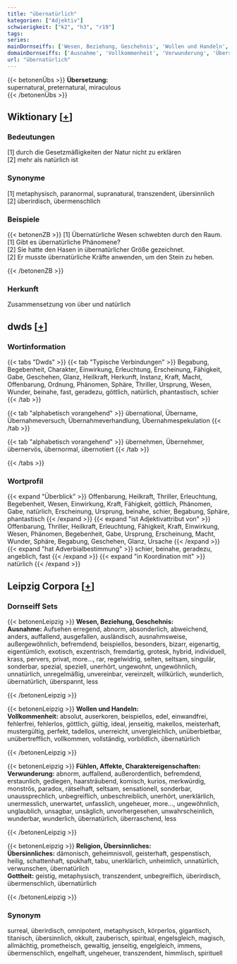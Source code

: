 ```yaml
---
title: "übernatürlich"
kategorien: ["Adjektiv"]
schwierigkeit: ["k2", "h3", "r19"]
tags:
series:
mainDornseiffs: ['Wesen, Beziehung, Geschehnis', 'Wollen und Handeln', 'Fühlen, Affekte, Charaktereigenschaften', 'Religion, Übersinnliches']
domainDornseiffs: ['Ausnahme', 'Vollkommenheit', 'Verwunderung', 'Übersinnliches', 'Gottheit']
url: "übernatürlich"
---
```


{{< betonenÜbs >}}
**Übersetzung:**  
supernatural, preternatural, miraculous  
{{< /betonenÜbs >}}

## Wiktionary [[+](https://de.wiktionary.org/wiki/übernatürlich)]

### Bedeutungen
[1] durch die Gesetzmäßigkeiten der Natur nicht zu erklären  
[2] mehr als natürlich ist  

### Synonyme
[1] metaphysisch, paranormal, supranatural, transzendent, übersinnlich  
[2] überirdisch, übermenschlich  

### Beispiele
{{< betonenZB >}}
[1] Übernatürliche Wesen schwebten durch den Raum.  
[1] Gibt es übernatürliche Phänomene?  
[2] Sie hatte den Hasen in übernatürlicher Größe gezeichnet.  
[2] Er musste übernatürliche Kräfte anwenden, um den Stein zu heben.  

{{< /betonenZB >}}
### Herkunft
Zusammensetzung von über und natürlich  



## dwds [[+](https://www.dwds.de/wb/übernatürlich)]

### Wortinformation
{{< tabs "Dwds" >}}
{{< tab "Typische Verbindungen" >}}
Begabung, Begebenheit, Charakter, Einwirkung, Erleuchtung, Erscheinung, Fähigkeit, Gabe, Geschehen, Glanz, Heilkraft, Herkunft, Instanz, Kraft, Macht, Offenbarung, Ordnung, Phänomen, Sphäre, Thriller, Ursprung, Wesen, Wunder, beinahe, fast, geradezu, göttlich, natürlich, phantastisch, schier
{{< /tab >}}

{{< tab "alphabetisch vorangehend" >}}
übernational, Übername, Übernahmeversuch, Übernahmeverhandlung, Übernahmespekulation
{{< /tab >}}

{{< tab "alphabetisch vorangehend" >}}
übernehmen, Übernehmer, übernervös, übernormal, übernotiert
{{< /tab >}}

{{< /tabs >}}

### Wortprofil
{{< expand "Überblick" >}} Offenbarung, Heilkraft, Thriller, Erleuchtung, Begebenheit, Wesen, Einwirkung, Kraft, Fähigkeit, göttlich, Phänomen, Gabe, natürlich, Erscheinung, Ursprung, beinahe, schier, Begabung, Sphäre, phantastisch {{< /expand >}}
{{< expand "ist Adjektivattribut von" >}} Offenbarung, Thriller, Heilkraft, Erleuchtung, Fähigkeit, Kraft, Einwirkung, Wesen, Phänomen, Begebenheit, Gabe, Ursprung, Erscheinung, Macht, Wunder, Sphäre, Begabung, Geschehen, Glanz, Ursache {{< /expand >}}
{{< expand "hat Adverbialbestimmung" >}} schier, beinahe, geradezu, angeblich, fast {{< /expand >}}
{{< expand "in Koordination mit" >}} natürlich {{< /expand >}}

## Leipzig Corpora [[+](https://corpora.uni-leipzig.de/en/res?word=übernatürlich&corpusId=deu_newscrawl-public_2018)]

### Dornseiff Sets
{{< betonenLeipzig >}}
**Wesen, Beziehung, Geschehnis:**  
**Ausnahme:** Aufsehen erregend, abnorm, absonderlich, abweichend, anders, auffallend, ausgefallen, ausländisch, ausnahmsweise, außergewöhnlich, befremdend, beispiellos, besonders, bizarr, eigenartig, eigentümlich, exotisch, exzentrisch, fremdartig, grotesk, hybrid, individuell, krass, pervers, privat, more..., rar, regelwidrig, selten, seltsam, singulär, sonderbar, spezial, speziell, unerhört, ungewohnt, ungewöhnlich, unnatürlich, unregelmäßig, unvereinbar, vereinzelt, willkürlich, wunderlich, übernatürlich, überspannt, less  

{{< /betonenLeipzig >}}


{{< betonenLeipzig >}}
**Wollen und Handeln:**  
**Vollkommenheit:** absolut, auserkoren, beispiellos, edel, einwandfrei, fehlerfrei, fehlerlos, göttlich, gültig, ideal, jenseitig, makellos, meisterhaft, mustergültig, perfekt, tadellos, unerreicht, unvergleichlich, unüberbietbar, unübertrefflich, vollkommen, vollständig, vorbildlich, übernatürlich  

{{< /betonenLeipzig >}}


{{< betonenLeipzig >}}
**Fühlen, Affekte, Charaktereigenschaften:**  
**Verwunderung:** abnorm, auffallend, außerordentlich, befremdend, erstaunlich, gediegen, haarsträubend, komisch, kurios, merkwürdig, monströs, paradox, rätselhaft, seltsam, sensationell, sonderbar, unaussprechlich, unbegreiflich, unbeschreiblich, unerhört, unerklärlich, unermesslich, unerwartet, unfasslich, ungeheuer, more..., ungewöhnlich, unglaublich, unsagbar, unsäglich, unvorhergesehen, unwahrscheinlich, wunderbar, wunderlich, übernatürlich, überraschend, less  

{{< /betonenLeipzig >}}


{{< betonenLeipzig >}}
**Religion, Übersinnliches:**  
**Übersinnliches:** dämonisch, geheimnisvoll, geisterhaft, gespenstisch, heilig, schattenhaft, spukhaft, tabu, unerklärlich, unheimlich, unnatürlich, verwunschen, übernatürlich  
**Gottheit:** geistig, metaphysisch, transzendent, unbegreiflich, überirdisch, übermenschlich, übernatürlich  

{{< /betonenLeipzig >}}

### Synonym
surreal, überirdisch, omnipotent, metaphysisch, körperlos, gigantisch, titanisch, übersinnlich, okkult, zauberisch, spiritual, engelsgleich, magisch, allmächtig, prometheisch, gewaltig, jenseitig, engelgleich, immens, übermenschlich, engelhaft, ungeheuer, transzendent, himmlisch, spirituell

